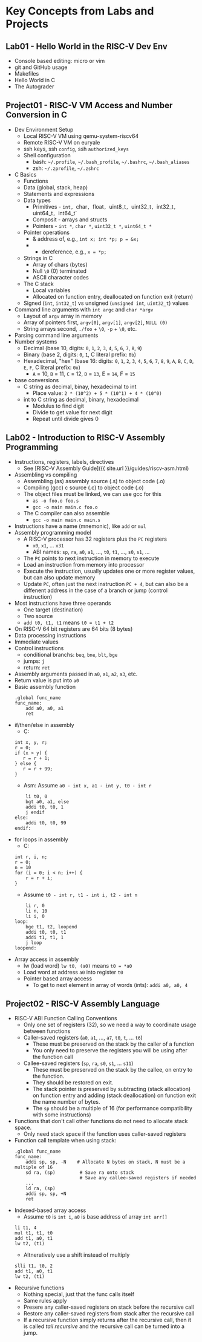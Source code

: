 # Key Concepts from Labs and Projects

## Lab01 - Hello World in the RISC-V Dev Env

- Console based editing: micro or vim
- git and GitHub usage
- Makefiles
- Hello World in C
- The Autograder

## Project01 - RISC-V VM Access and Number Conversion in C

- Dev Environment Setup
  - Local RISC-V VM using qemu-system-riscv64
  - Remote RISC-V VM on euryale
  - ssh keys, ssh `config`, ssh `authorized_keys`
  - Shell configuration
    - bash: `~/.profile`, `~/.bash_profile`, `~/.bashrc`, `~/.bash_aliases`
    - zsh: `~/.zprofile`, `~/.zshrc`
- C Basics
  - Functions
  - Data (global, stack, heap)
  - Statements and expressions
  - Data types
    - Primitives - `int, `char`, `float`, `uint8_t`, `uint32_t`, `int32_t`, `uint64_t`, `int64_t`
    - Composit - arrays and structs
    - Pointers - `int *`, `char *`, `uint32_t *`, `uint64_t *`
  - Pointer operations
    - & address of, e.g., `int x; int *p; p = &x;`
    - * dereference, e.g., `x = *p;`
  - Strings in C
    - Array of chars (bytes)
    - Null `\0` (0) terminated
    - ASCII character codes
  - The C stack
    - Local variables
    - Allocated on function entry, deallocated on function exit (return)
  - Signed (`int`, `int32_t`) vs unsigned (`unsigned int`, `uint32_t`) values
- Command line arguments with `int argc` and `char *argv`
  - Layout of `argv` array in memory
  - Array of pointers first, `argv[0]`, `argv[1]`, `argv[2]`, `NULL (0)`
  - String arrays second, `./foo` + `\0`, `-p` + `\0`, etc.
- Parsing command line arguments
- Number systems
  - Decimal (base 10, digits: `0`, `1`, `2`, `3`, `4`, `5`, `6`, `7`, `8`, `9`)
  - Binary (base 2, digits: `0`, `1`, C literal prefix: `0b`)
  - Hexadecimal, "hex" (base 16: digits: `0`, `1`, `2`, `3`, `4`, `5`, `6`, `7`, `8`, `9`, `A`, `B`, `C`, `D`, `E`, `F`, C literal prefix: `0x`)
    - `A` = 10, `B` = 11, `C` = 12, `D` = `13`, E = `14`, F = `15`
- base conversions
  - C string as decimal, binay, hexadecimal to int
    - Place value: `2 * (10^2) + 5 * (10^1) + 4 * (10^0)`   
  - int to C string as decimal, binary, hexadecimal
    - Modulus to find digit
    - Divide to get value for next digit
    - Repeat until divide gives 0   

## Lab02 - Introduction to RISC-V Assembly Programming

- Instructions, registers, labels, directives
  - See [RISC-V Assembly Guide]({{ site.url }}/guides/riscv-asm.html)
- Assembling vs compiling
  - Assembling (as) assembly source (.s) to object code (.o)
  - Compiling (gcc) c source (.c) to object code (.o)
  - The object files must be linked, we can use gcc for this
    - `as -o foo.o foo.s`
    - `gcc -o main main.c foo.o`      
  - The C compiler can also assemble
    - `gcc -o main main.c main.s`
- Instructions have a name (mnemonic), like `add` or `mul`
- Assembly programming model
  - A RISC-V processor has 32 registers plus the `PC` registers
    - `x0`, `x1`, ... `x31`
    - ABI names: `sp`, `ra`, `a0`, `a1`, ..., `t0`, `t1`, ..., `s0`, `s1`, ...
  - The `PC` points to next instruction in memory to execute
  - Load an instruction from memory into processor
  - Execute the instruction, usually updates one or more register values, but can also update memory
  - Update `PC`, often just the next instruction `PC + 4`, but can also be a diffenent address in the case of a branch or jump (control instruction)
- Most instructions have three operands
  - One target (destination)
  - Two source
  - `add t0, t1, t1` means `t0 = t1 + t2`
- On RISC-V 64 bit registers are 64 bits (8 bytes)
- Data processing instructions
- Immediate values
- Control instructions
  - conditional branchs: `beq`, `bne`, `blt`, `bge`
  - jumps: `j`
  - return: `ret`
- Assembly arguments passed in `a0`, `a1`, `a2`, `a3`, etc.
- Return value is put into `a0`
- Basic assembly function
  ```text
  .global func_name
  func_name:
      add a0, a0, a1
      ret
  ```
- if/then/else in assembly
  - C:
  ```text
  int x, y, r;
  r = 0;
  if (x > y) {
     r = r + 1;
  } else {
     r = r + 99;
  }
  ```
  - Asm: Assume `a0 - int x, a1 - int y, t0 - int r`
  ```
      li t0, 0
      bgt a0, a1, else
      addi t0, t0, 1
      j endif
  else:
      addi t0, t0, 99
  endif:
  ```
- for loops in assembly
  - C:
  ```
  int r, i, n;
  r = 0;
  n = 10
  for (i = 0; i < n; i++) {
      r = r + i;
  }
  ```
  - Assume `t0 - int r, t1 - int i, t2 - int n`
  ```
      li r, 0
      li n, 10
      li i, 0
  loop:
      bge t1, t2, loopend
      addi t0, t0, t1
      addi t1, t1, 1
      j loop
  loopend:
  ```
- Array access in assembly
  - lw (load word) `lw t0, (a0)` means `t0 = *a0`
  - Load word at address `a0` into register `t0`
  - Pointer based array access
    - To get to next element in array of words (ints): `addi a0, a0, 4`


## Project02 - RISC-V Assembly Language

- RISC-V ABI Function Calling Conventions
  - Only one set of registers (32), so we need a way to coordinate usage between functions
  - Caller-saved registers (`a0`, `a1`, ..., `a7`, `t0`, `t`, ... `t6`)
    - These must be preserved on the stack by the caller of a function
    - You only need to preserve the registers you will be using after the function call
  - Callee-saved registers (`sp`, `ra`, `s0`, `s1`, ... `s11`)
    - These must be preserved on the stack by the callee, on entry to the function.
    - They should be restored on exit.
    - The stack pointer is preserved by subtracting (stack allocation) on function entry and adding (stack deallocation) on function exit the name number of bytes.
    - The `sp` should be a multiple of 16 (for performance compatibility with some instructions)
- Functions that don't call other functions do not need to allocate stack space.
  - Only need stack space if the function uses caller-saved registers
- Function call template when using stack:
  ```text
  .global func_name
  func_name:
      addi sp, sp, -N    # Allocate N bytes on stack, N must be a multiple of 16
      sd ra, (sp)         # Save ra onto stack
                          # Save any callee-saved registers if needed
      ...
      ld ra, (sp)
      addi sp, sp, +N
      ret
  ```
- Indexed-based array access
  - Assume `t0` is `int i`, `a0` is base address of array `int arr[]`
  ```text
  li t1, 4
  mul t1, t1, t0
  add t1, a0, t1
  lw t2, (t1)
  ```
  - Altneratively use a shift instead of multiply
  ```text
  slli t1, t0, 2
  add t1, a0, t1
  lw t2, (t1)
  ```
- Recursive functions
  - Nothing special, just that the func calls itself
  - Same rules apply
  - Presere any caller-saved registers on stack before the recursive call
  - Restore any caller-saved registers from stack after the recursive call
  - If a recursive function simply returns after the recursive call, then it is called *tail recursive* and the recursive call can be turned into a jump.
 
